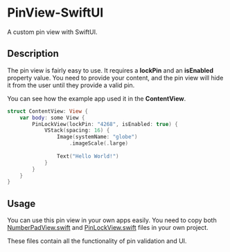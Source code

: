 # PinView-SwiftUI
A custom pin view with SwiftUI. 

## Description
The pin view is fairly easy to use. It requires a **lockPin** and an **isEnabled** property value. You need to provide your content, and the pin view will hide it from the user until they provide a valid pin.

You can see how the example app used it in the **ContentView**.

```swift
struct ContentView: View {
    var body: some View {
        PinLockView(lockPin: "4268", isEnabled: true) {
            VStack(spacing: 16) {
                Image(systemName: "globe")
                    .imageScale(.large)
                
                Text("Hello World!")
            }
        }
    }
}
```

## Usage
You can use this pin view in your own apps easily. You need to copy both [NumberPadView.swift](PinView/Pin%20Components/NumberPadView.swift) and [PinLockView.swift](PinView/Pin%20Components/PinLockView.swift)
files in your own project.

These files contain all the functionality of pin validation and UI.


